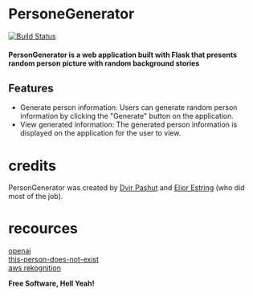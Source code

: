 # PersoneGenerator

[![Build Status](https://github.com/personaGemerator/personegenerator/actions/workflows/CI.yaml/badge.svg)](https://github.com/personaGemerator/personegenerator/actions)

#### PersonGenerator is a web application built with Flask that presents random person picture with random background stories



## Features

- Generate person information: Users can generate random person information by clicking the "Generate" button on the application.
- View generated information: The generated person information is displayed on the application for the user to view.


# credits
PersonGenerator was created by [Dvir Pashut] and [Elior Estring] (who did most of the job).


# recources

[openai] <br>
[this-person-does-not-exist] <br>
[aws rekognition] <br>

**Free Software, Hell Yeah!**


[//]: # 

[Dvir Pashut]: <https://github.com/dvir-pashut>
[Elior Estring]:<https://github.com/elior7557>
[openai]:<https://openai.com/>
[this-person-does-not-exist]:<https://this-person-does-not-exist.com/en>
[aws rekognition]:<https://docs.aws.amazon.com/rekognition/latest/dg/what-is.html>
